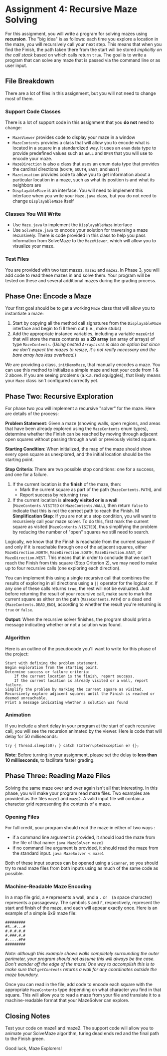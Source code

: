 # Assignment 4:  Recursive Maze Solving

For this assignment, you will write a program for solving mazes using **recursion**. The "big idea" is as follows: each time you explore a location in the maze, you will recursively call your next step. This means that when you find the Finish, the path taken there from the start will be stored _implicitly on the call stack_ based on which calls return `true`. The goal is to write a program that can solve any maze that is passed via the command line or as user input.

## File Breakdown

There are a lot of files in this assignment, but you will not need to change most of them.

### Support Code Classes

There is a lot of support code in this assignment that you **do not** need to change:
- `MazeViewer` provides code to display your maze in a window
- `MazeContents` provides a class that will allow you to encode what is located in a square in a standardized way. It uses an `enum` data type to provide predefined values such as `WALL` and `OPEN` that you will use to encode your maze.
- `MazeDirection` is also a class that uses an enum data type that provides the cardinal directions (`NORTH`, `SOUTH`, `EAST`, and `WEST`)
- `MazeLocation` provides code to allow you to get information about a particular location in a maze, such as what its position is and what its neighbors are
- `DisplayableMaze` is an interface. You will need to implement this interface when you write your `Maze.java` class, but you do not need to change `DisplayableMaze` itself

### Classes You Will Write

- Use `Maze.java` to implement the `DisplayableMaze` interface
- Use `SolveMaze.java` to encode your solution for traversing a maze recursively. There is code provided in this class to help you pass information from SolveMaze to the `MazeViewer`, which will allow you to visualize your maze.

### Test Files

You are provided with two test mazes, `maze1` and `maze2`.  In Phase 3, you will add code to read these mazes in and solve them. Your program will be tested on these and several additional mazes during the grading process.

## Phase One: Encode a Maze

Your first goal should be to get a working `Maze` class that will allow you to instantiate a maze:
1. Start by copying all the method call signatures from the `DisplayableMaze` interface and begin to fi
ll them out (i.e., make stubs) 
2. Add the appropriate instance variables, including a variable `mazeGrid` that will store the maze contents as a **2D array** (an array of arrays) of type `MazeContents`.  (_Using nested `ArrayList`s is also an option but since we don't expect the mazes to resize, it's not really necessary and the bare array has less overhead._)

We are providing a class, `initDemoMaze`, that manually encodes a maze. You can use this method to initialize a simple maze and test your code from 1 & 2 above. If you are seeing problems (a.k.a. red squiggles), that likely means your `Maze` class isn't configured correctly yet.

## Phase Two: Recursive Exploration

For phase two you will implement a recursive "solver" for the maze.  Here are details of the process:

**Problem Statement**: 
Given a maze (showing walls, open regions, and areas that have been already explored using the `MazeContents` enum types), determine whether the Finish can be reached by moving through adjacent open squares without passing through a wall or previously visited square.

**Starting Condition**:
When initialized, the map of the maze should show every open square as unexplored, and the initial location should be the starting point.

**Stop Criteria**:
There are two possible stop conditions: one for a success, and one for a failure.

1. If the current location is the **finish** of the maze, then:
    * Mark the current square as part of the path (`MazeContents.PATH`), and 
    * Report success by returning `true`
2. If the current location is **already visited or is a wall** (`MazeContents.VISITED` or `MazeContents.WALL`), then return `false` to indicate that this is not the correct path to reach the Finish.
M
**Simplification Step**:
If you are not at a stop condition, you will want to recursively call your maze solver. To do this, first mark the current square as visited (`MazeContents.VISITED`), thus simplifying the problem by reducing the number of "open" squares we still need to search. 

Logically, we know that the Finish is reachable from the current square if and only if it is reachable through one of the adjacent squares, either `MazeDirection.NORTH`, `MazeDirection.SOUTH`, `MazeDirection.EAST`, or `MazeDirection.WEST`. This means that in order to conclude that we can't reach the Finish from this square (Stop Criterion 2), we may need to make up to four recursive calls (one exploring each direction).

You can implement this using a single recursive call that combines the results of exploring in all directions using a `||` operator for the logical or. If any one of these calls returns `true`, the rest will not be evaluated.  Just before returning the result of your recursive call, make sure to mark the current square as either on the path (`MazeContents.PATH`) or a dead end (`MazeContents.DEAD_END`), according to whether the result you're returning is `true` or `false`.

**Output**:
When the recursive solver finishes, the program should print a message indicating whether or not a solution was found.

### Algorithm

Here is an outline of the pseudocode you'll want to write for this phase of the project:

    Start with defining the problem statement.
    Begin exploration from the starting point.
    Determine success or failure criteria:
        If the current location is the finish, report success.
        If the current location is already visited or a wall, report failure.
    Simplify the problem by marking the current square as visited.
    Recursively explore adjacent squares until the Finish is reached or deemed unreachable.
    Print a message indicating whether a solution was found

### Animation

If you include a short delay in your program at the start of each recursive call, you will see the recursion animated by the viewer.  Here is code that will delay for 50 milliseconds:

    try { Thread.sleep(50);	} catch (InterruptedException e) {};

**Note**: Before turning in your assignment, please set the delay to **less than 10 milliseconds**, to facilitate faster grading.

## Phase Three: Reading Maze Files

Solving the same maze over and over again isn't all that interesting.  In this phase, you will make your program read maze files. Two examples are provided as the files `maze1` and `maze2`. A valid input file will contain a character grid representing the contents of a maze.

### Opening Files

For full credit, your program should read the maze in either of two ways :
* if a command line argument is provided, it should load the maze from the file of that name:
    `java MazeSolver maze1`
* if no command line argument is provided, it should read the maze from the standard input.
    `java MazeSolver < maze1`

Both of these input sources can be opened using a `Scanner`, so you should try to read maze files from both inputs using as much of the same code as possible.


### Machine-Readable Maze Encoding

In a map file grid, a `#` represents a wall, and a `.` or ` ` (a space character) represents a passageway.  The symbols `S` and `F`, respectively, represent the start and finish of the maze, and each will appear exactly once. Here is an example of a simple 6x9 maze file:

    #########
    #S..#...#
    #.#.#.#.#
    #.###.#.#
    #.....#F#
    #########

_Note: although this example shows walls completely surrounding the outer perimeter, your program should not assume this will always be the case. Don't wander off the edge of the maze! One way to accomplish this is to make sure that `getContents` returns a wall for any coordinates outside the maze boundary._

Once you can read in the file, add code to encode each square with the appropriate `MazeContents` type depending on what character you find in that square. This will allow you to read a maze from your file and translate it to a machine-readable format that your MazeSolver can explore.

## Closing Notes

Test your code on maze1 and maze2. The support code will allow you to animate your SolveMaze algorithm, turing dead ends red and the final path to the Finish green.

Good luck, Maze Explorers!